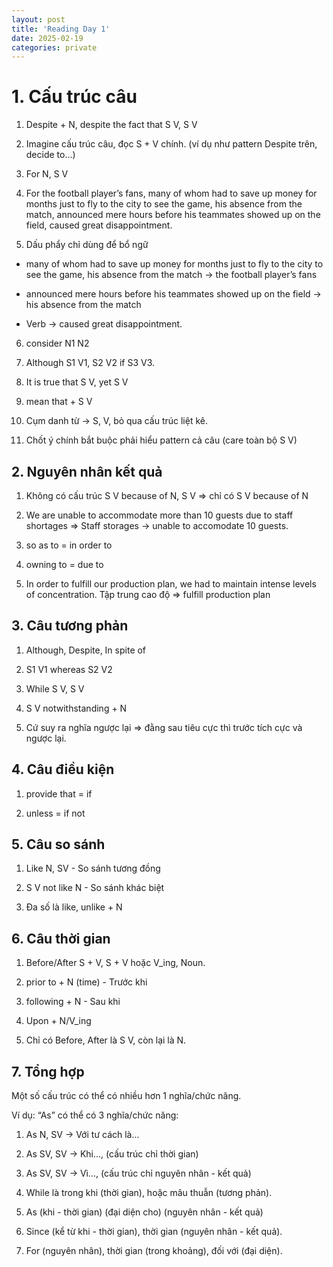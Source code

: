 ```yaml
---
layout: post
title: 'Reading Day 1'
date: 2025-02-19
categories: private
---
```


# 1. Cấu trúc câu

1. Despite + N, despite the fact that S V, S V

2. Imagine cấu trúc câu, đọc S + V chính. (ví dụ như pattern Despite trên, decide to...)

3. For N, S V

4. For the football player’s fans, many of whom had to save up money for months just to fly to the city to see the game, his absence from the match, announced mere hours before his teammates showed up on the field, caused great disappointment.

5. Dấu phẩy chỉ dùng để bổ ngữ

- many of whom had to save up money for months just to fly to the city to see the game, his absence from the match -> the football player’s fans

- announced mere hours before his teammates showed up on the field -> his absence from the match

- Verb -> caused great disappointment.

6. consider N1 N2

7. Although S1 V1, S2 V2 if S3 V3.

8. It is true that S V, yet S V

9. mean that + S V

10. Cụm danh từ -> S, V, bỏ qua cấu trúc liệt kê.

11. Chốt ý chính bắt buộc phải hiểu pattern cả câu (care toàn bộ S V)

## 2. Nguyên nhân kết quả

1. Không có cấu trúc S V because of N, S V => chỉ có S V because of N

2. We are unable to accommodate more than 10 guests due to staff shortages
   => Staff storages -> unable to accomodate 10 guests.

3. so as to = in order to

4. owning to = due to

5. In order to fulfill our production plan, we had to maintain intense levels of concentration. Tập trung cao độ => fulfill production plan

## 3. Câu tương phản

1. Although, Despite, In spite of

2. S1 V1 whereas S2 V2

3. While S V, S V

4. S V notwithstanding + N

5. Cứ suy ra nghĩa ngược lại => đằng sau tiêu cực thì trước tích cực và ngược lại.

## 4. Câu điều kiện

1. provide that = if

2. unless = if not

## 5. Câu so sánh

1. Like N, SV - So sánh tương đồng

2. S V not like N - So sánh khác biệt

3. Đa số là like, unlike + N

## 6. Câu thời gian

1. Before/After S + V, S + V hoặc V_ing, Noun.

2. prior to + N (time) - Trước khi

3. following + N - Sau khi

4. Upon + N/V_ing

5. Chỉ có Before, After là S V, còn lại là N.

## 7. Tổng hợp

Một số cấu trúc có thể có nhiều hơn 1 nghĩa/chức năng.

Ví dụ: “As” có thể có 3 nghĩa/chức năng:

1. As N, SV -> Với tư cách là...

2. As SV, SV -> Khi..., (cấu trúc chỉ thời gian)

3. As SV, SV -> Vì..., (cấu trúc chỉ nguyên nhân - kết quả)

4. While là trong khi (thời gian), hoặc mâu thuẫn (tương phản).

5. As (khi - thời gian) (đại diện cho) (nguyên nhân - kết quả)

6. Since (kể từ khi - thời gian), thời gian (nguyên nhân - kết quả).

7. For (nguyên nhân), thời gian (trong khoảng), đối với (đại diện).
